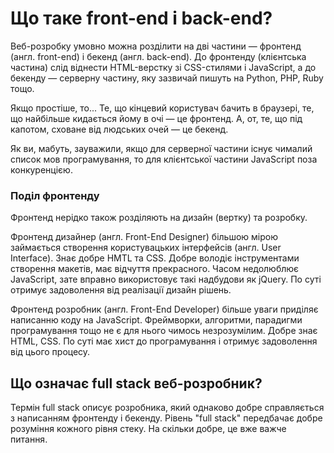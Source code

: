 # Що таке front-end і back-end?

Веб-розробку умовно можна розділити на дві частини — фронтенд (англ. front-end) і бекенд (англ. back-end). До фронтенду (клієнтська частина) слід віднести HTML-верстку зі CSS-стилями і JavaScript, а до бекенду — серверну частину, яку зазвичай пишуть на Python, PHP, Ruby тощо.

Якщо простіше, то... Те, що кінцевий користувач бачить в браузері, те, що найбільше кидається йому в очі — це фронтенд. А, от, те, що під капотом, сховане від людських очей — це бекенд.

Як ви, мабуть, зауважили, якщо для серверної частини існує чималий список мов програмування, то для клієнтської частини JavaScript поза конкуренцією.

### Поділ фронтенду

Фронтенд нерідко також розділяють на дизайн (вертку) та розробку.

Фронтенд дизайнер (англ. Front-End Designer) більшою мірою займається створення користувацьких інтерфейсів (англ. User Interface). Знає добре HMTL та CSS. Добре володіє інструментами створення макетів, має відчуття прекрасного. Часом недолюблює JavaScript, зате вправно використовує такі надбудови як jQuery. По суті отримує задоволення від реалізації дизайн рішень.

Фронтенд розробник (англ. Front-End Developer) більше уваги приділяє написанню коду на JavaScript. Фреймворки, алгоритми, парадигми програмування тощо не є для нього чимось незрозумілим. Добре знає HTML, CSS. По суті має хист до програмування і отримує задоволення від цього процесу.

## Що означає full stack веб-розробник?

Термін full stack описує розробника, який однаково добре справляється з написанням фронтенду і бекенду. Рівень "full stack" передбачає добре розуміння кожного рівня стеку. На скільки добре, це вже важче питання.